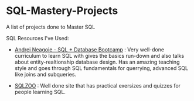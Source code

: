 # SQL-Mastery-Projects

A list of projects done to Master SQL

SQL Resources I've Used:

- [Andrei Neagoie - SQL + Database Bootcamp](https://www.udemy.com/course/complete-sql-databases-bootcamp-zero-to-mastery/) : Very well-done curriculum to learn SQL with gives the basics run-down and also talks about entity-realtionship database design. Has an amazing teaching style and goes through SQL fundamentals for querrying, advanced SQL like joins and subqueries.

- [SQLZOO](https://sqlzoo.net/wiki/SQL_Tutorial) : Well done site that has practical exersizes and quizzes for people learning SQL.